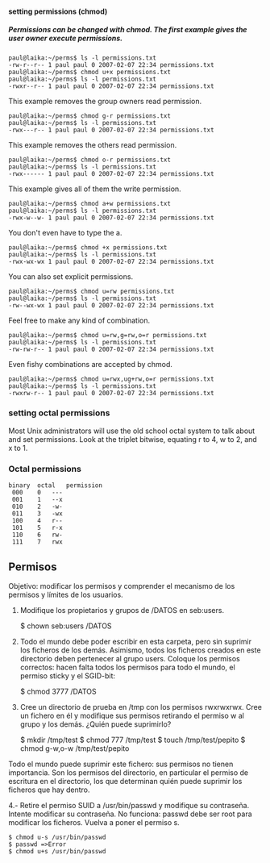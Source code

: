 #### setting permissions (chmod)

##### Permissions can be changed with chmod. The first example gives the user owner execute permissions.

    paul@laika:~/perms$ ls -l permissions.txt 
    -rw-r--r-- 1 paul paul 0 2007-02-07 22:34 permissions.txt
    paul@laika:~/perms$ chmod u+x permissions.txt 
    paul@laika:~/perms$ ls -l permissions.txt 
    -rwxr--r-- 1 paul paul 0 2007-02-07 22:34 permissions.txt

This example removes the group owners read permission.

    paul@laika:~/perms$ chmod g-r permissions.txt 
    paul@laika:~/perms$ ls -l permissions.txt 
    -rwx---r-- 1 paul paul 0 2007-02-07 22:34 permissions.txt
    
This example removes the others read permission.

    paul@laika:~/perms$ chmod o-r permissions.txt 
    paul@laika:~/perms$ ls -l permissions.txt 
    -rwx------ 1 paul paul 0 2007-02-07 22:34 permissions.txt

This example gives all of them the write permission.

    paul@laika:~/perms$ chmod a+w permissions.txt 
    paul@laika:~/perms$ ls -l permissions.txt 
    -rwx-w--w- 1 paul paul 0 2007-02-07 22:34 permissions.txt

You don't even have to type the a.

    paul@laika:~/perms$ chmod +x permissions.txt 
    paul@laika:~/perms$ ls -l permissions.txt 
    -rwx-wx-wx 1 paul paul 0 2007-02-07 22:34 permissions.txt

You can also set explicit permissions.

    paul@laika:~/perms$ chmod u=rw permissions.txt 
    paul@laika:~/perms$ ls -l permissions.txt 
    -rw--wx-wx 1 paul paul 0 2007-02-07 22:34 permissions.txt

Feel free to make any kind of combination.

    paul@laika:~/perms$ chmod u=rw,g=rw,o=r permissions.txt 
    paul@laika:~/perms$ ls -l permissions.txt 
    -rw-rw-r-- 1 paul paul 0 2007-02-07 22:34 permissions.txt

Even fishy combinations are accepted by chmod.

    paul@laika:~/perms$ chmod u=rwx,ug+rw,o=r permissions.txt 
    paul@laika:~/perms$ ls -l permissions.txt 
    -rwxrw-r-- 1 paul paul 0 2007-02-07 22:34 permissions.txt


### setting octal permissions

Most Unix administrators will use the old school octal system to talk about and set permissions. Look at the triplet bitwise, equating r to 4, w to 2, and x to 1.

### Octal permissions

    binary	octal	permission
     000	0	---
     001	1	--x
     010	2	-w-
     011	3	-wx
     100	4	r--
     101	5	r-x
     110	6	rw-
     111	7	rwx



## Permisos

Objetivo: modificar los permisos y comprender el mecanismo de los permisos y límites de los usuarios.
1. Modifique los propietarios y grupos de /DATOS en seb:users.

    $ chown seb:users /DATOS

2. Todo el mundo debe poder escribir en esta carpeta, pero sin suprimir los ficheros de los demás. Asimismo, todos los ficheros creados en este directorio deben pertenecer al grupo
users. Coloque los permisos correctos: hacen falta todos los permisos para todo el mundo, el permiso sticky y el SGID-bit:
   
   $ chmod 3777 /DATOS

3. Cree un directorio de prueba en /tmp con los permisos rwxrwxrwx. Cree un fichero en él y modifique sus permisos retirando el permiso w al grupo y los demás. ¿Quién puede
suprimirlo?

    $ mkdir /tmp/test
    $ chmod 777 /tmp/test
    $ touch /tmp/test/pepito
    $ chmod g-w,o-w /tmp/test/pepito

Todo el mundo puede suprimir este fichero: sus permisos no tienen importancia. Son los permisos del directorio, en particular el permiso de escritura en el directorio, los que determinan quién puede suprimir los ficheros que hay dentro.

4.- Retire el permiso SUID a /usr/bin/passwd y modifique su contraseña. Intente modificar su contraseña. No funciona: passwd debe ser root para modificar los ficheros. Vuelva a poner el
permiso s.

    $ chmod u-s /usr/bin/passwd
    $ passwd =>Error
    $ chmod u+s /usr/bin/passwd
